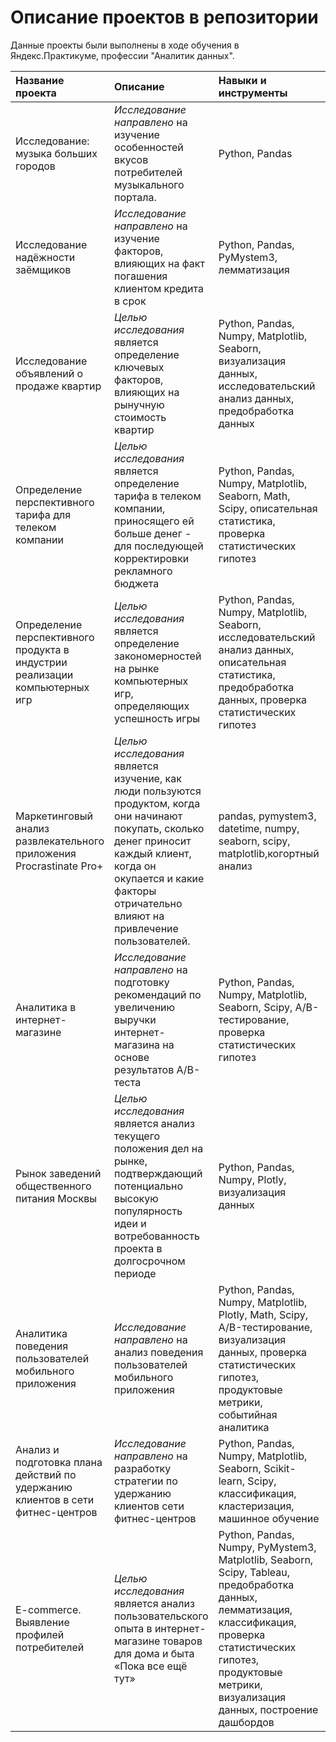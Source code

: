 

# Описание проектов в репозитории
Данные проекты были выполнены в ходе обучения в Яндекс.Практикуме, профессии "Аналитик данных".

| Название проекта | Описание |	Навыки и инструменты | Ссылка |
| :--------------- | :------- | :------------------- | :----- |
| Исследование: музыка больших городов | *Исследование направлено* на изучение особенностей вкусов потребителей музыкального портала. | Python, Pandas | [Music][1] | 
| Исследование надёжности заёмщиков | *Исследование направлено* на изучение факторов, влияющих на факт погашения клиентом кредита в срок | Python, Pandas, PyMystem3, лемматизация | [bank][2] |
| Исследование объявлений о продаже квартир | *Целью исследования* является определение ключевых факторов, влияющих на рынучную стоимость квартир | Python, Pandas, Numpy, Matplotlib, Seaborn, визуализация данных, исследовательский анализ данных, предобработка данных | [flats][3] |
| Определение перспективного тарифа для телеком компании | *Целью исследования* является определение тарифа в телеком компании, приносящего ей больше денег - для последующей корректировки рекламного бюджета | Python, Pandas, Numpy, Matplotlib, Seaborn, Math, Scipy, описательная статистика, проверка статистических гипотез | [telekom][4] |
| Определение перспективного продукта в индустрии реализации компьютерных игр | *Целью исследования* является определение закономерностей на рынке компьютерных игр, определяющих успешность игры | Python, Pandas, Numpy, Matplotlib, Seaborn, исследовательский анализ данных, описательная статистика, предобработка данных, проверка статистических гипотез | [games][5] |
| Маркетинговый анализ развлекательного приложения Procrastinate Pro+ | *Целью исследования* является изучение, как люди пользуются продуктом, когда они начинают покупать, сколько денег приносит каждый клиент, когда он окупается и какие факторы отричательно влияют на привлечение пользователей. | pandas, pymystem3, datetime, numpy, seaborn, scipy, matplotlib,когортный анализ | [Procrastinate][6] |
| Аналитика в интернет-магазине | *Исследование направлено* на подготовку рекомендаций по увеличению выручки интернет-магазина на основе результатов A/B-теста | Python, Pandas, Numpy, Matplotlib, Seaborn, Scipy, A/B-тестирование, проверка статистических гипотез | [shop][7] |
| Рынок заведений общественного питания Москвы |  *Целью исследования* является анализ текущего положения дел на рынке, подтверждающий потенциально высокую популярность идеи и вотребованность проекта в долгосрочном периоде | Python, Pandas, Numpy, Plotly, визуализация данных | [food][8] |
| Аналитика поведения пользователей мобильного приложения | *Исследование направлено* на анализ поведения пользователей мобильного приложения| Python, Pandas, Numpy, Matplotlib, Plotly, Math, Scipy, A/B-тестирование, визуализация данных, проверка статистических гипотез, продуктовые метрики, событийная аналитика | [mobile][9] |
| Анализ и подготовка плана действий по удержанию клиентов в сети фитнес-центров | *Исследование направлено* на разработку стратегии по удержанию клиентов сети фитнес-центров | Python, Pandas, Numpy, Matplotlib, Seaborn, Scikit-learn, Scipy, классификация, кластеризация, машинное обучение | [gym][10] |
| E-commerce. Выявление профилей потребителей | *Целью исследования* является анализ пользовательского опыта в интернет-магазине товаров для дома и быта «Пока все ещё тут» | Python, Pandas, Numpy, PyMystem3, Matplotlib, Seaborn, Scipy, Tableau, предобработка данных, лемматизация, классификация, проверка статистических гипотез, продуктовые метрики, визуализация данных, построение дашбордов | [e-commerce][11]

[1]:projects/Music/
[2]:projects/Bank/
[3]:projects/Flats/
[4]:projects/telekom/
[5]:projects/games/
[6]:projects/Procrastinate/
[7]:projects/shop/
[8]:projects/Food/
[9]:projects/Mobile/
[10]:projects/Gym/
[11]:projects/e-commerce/
